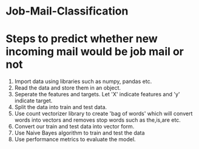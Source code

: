 # Job-Mail-Classification
# Steps to predict whether new incoming mail would be job mail or not
1. Import data using libraries such as numpy, pandas etc.
2. Read the data and store them in an object.
3. Seperate the features and targets. Let 'X' indicate features and 'y' indicate target.
4. Split the data into train and test data.
5. Use count vectorizer library to create 'bag of words' which will convert words into vectors and removes stop words such as the,is,are etc.
6. Convert our train and test data into vector form.
7. Use Naive Bayes algorithm to train and test the data
8. Use performance metrics to evaluate the model.
